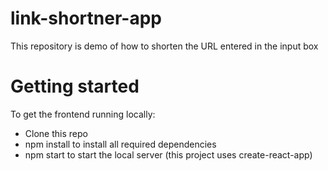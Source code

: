 # link-shortner-app
This repository is demo of how to shorten the URL entered in the input box


# Getting started

To get the frontend running locally:

- Clone this repo
- npm install to install all required dependencies
- npm start to start the local server (this project uses create-react-app)


